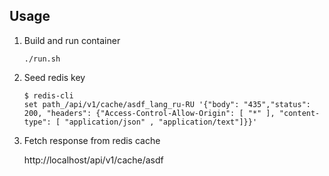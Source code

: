 ## Usage


1. Build and run container

    ```
    ./run.sh
    ```
2. Seed redis key
    ```
    $ redis-cli
    set path_/api/v1/cache/asdf_lang_ru-RU '{"body": "435","status": 200, "headers": {"Access-Control-Allow-Origin": [ "*" ], "content-type": [ "application/json" , "application/text"]}}'
    ```
3. Fetch response from redis cache

    http://localhost/api/v1/cache/asdf